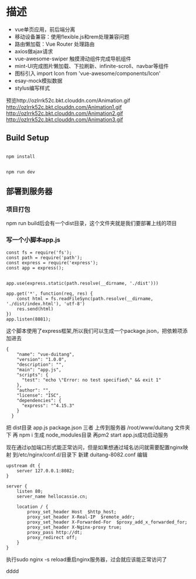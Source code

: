 # 描述


- vue单页应用，前后端分离
- 移动设备兼容：使用flexible.js和rem处理兼容问题
- 路由懒加载：Vue Router 处理路由
- axios做ajax请求
- vue-awesome-swiper 触摸滑动组件完成导航组件
- mint-UI完成图片懒加载、下拉刷新、infinite-scroll、navbar等组件
- 图标引入 import Icon from 'vue-awesome/components/Icon'
- esay-mock模拟数据
- stylus编写样式



预览http://ozlrrk52c.bkt.clouddn.com/Animation.gif
http://ozlrrk52c.bkt.clouddn.com/Animation1.gif
http://ozlrrk52c.bkt.clouddn.com/Animation2.gif
http://ozlrrk52c.bkt.clouddn.com/Animation3.gif

## Build Setup

```

npm install


npm run dev

```
## 部署到服务器
### 项目打包
npm run build后会有一个dist目录，这个文件夹就是我们要部署上线的项目

### 写一个小脚本app.js
```
const fs = require('fs');
const path = require('path');
const express = require('express');
const app = express();


app.use(express.static(path.resolve(__dirname, './dist')))

app.get('*', function(req, res) {
    const html = fs.readFileSync(path.resolve(__dirname, './dist/index.html'), 'utf-8')
    res.send(html)
})
app.listen(8081);
```
这个脚本使用了express框架,所以我们可以生成一个package.json，把依赖项添加进去
```
{
    "name": "vue-duitang",
    "version": "1.0.0",
    "description": "",
    "main": "app.js",
    "scripts": {
      "test": "echo \"Error: no test specified\" && exit 1"
    },
    "author": "",
    "license": "ISC",
    "dependencies": {
      "express": "^4.15.3"
    }
  }
```
把 dist目录  app.js  package.json  三者 上传到服务器 /root/www/duitang 文件夹下
再 npm i  生成 node_modules目录
再pm2 start app.js成功启动服务

现在通过ip加端口形式能正常访问，但是如果想通过域名访问就需要配置nginx映射
到/etc/nginx/conf.d/目录下  新建 duitang-8082.conf 编辑
```
upstream dt {
    server 127.0.0.1:8082;
}

server {
    listen 80;
    server_name hellocassie.cn;

    location / {
        proxy_set_header Host  $http_host;
        proxy_set_header X-Real-IP  $remote_addr;
        proxy_set_header X-Forwarded-For  $proxy_add_x_forwarded_for;
        proxy_set_header X-Nginx-proxy true;
        proxy_pass http://dt;
        proxy_redirect off;
    }
}

```
执行sudo nginx -s reload重启nginx服务器，过会就应该能正常访问了

dddd
